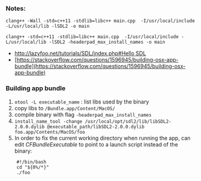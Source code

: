 ### Notes:

    clang++ -Wall -std=c++11 -stdlib=libc++ main.cpp  -I/usr/local/include -L/usr/local/lib -lSDL2 -o main

    clang++ -std=c++11 -stdlib=libc++ main.cpp  -I/usr/local/include -L/usr/local/lib -lSDL2 -headerpad_max_install_names -o main

* [http://lazyfoo.net/tutorials/SDL/index.php#Hello SDL](http://lazyfoo.net/tutorials/SDL/index.php#Hello%20SDL)
* [https://stackoverflow.com/questions/1596945/building-osx-app-bundle](https://stackoverflow.com/questions/1596945/building-osx-app-bundle)

### Building app bundle
1. `otool -L executable_name` : list libs used by the binary
2. copy libs to `/Bundle.app/Content/MacOS/`
3. compile binary with flag `-headerpad_max_install_names`
4. `install_name_tool -change /usr/local/opt/sdl2/lib/libSDL2-2.0.0.dylib @executable_path/libSDL2-2.0.0.dylib foo.app/Contents/MacOS/foo`
5. In order to fix the current working directory when running the app, can edit *CFBundleExecutable* to point to a launch script instead of the binary:

```
    #!/bin/bash
    cd "${0%/*}"
    ./foo
```

